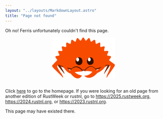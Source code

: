 ```yaml
---
layout: "../layouts/MarkdownLayout.astro"
title: "Page not found"
---
```


Oh no! Ferris unfortunately couldn't find this page.

<img alt="Picture of Ferris" src="/images/ferris.png" width="40%" style="margin-left: auto; margin-right: auto; display: block;margin-bottom: 2rem;">

Click [here](/) to go to the homepage.
If you were looking for an old page from another edition of RustWeek or rustnl,
go to <https://2025.rustweek.org>, <https://2024.rustnl.org>, or <https://2023.rustnl.org>.

This page may have existed there.
